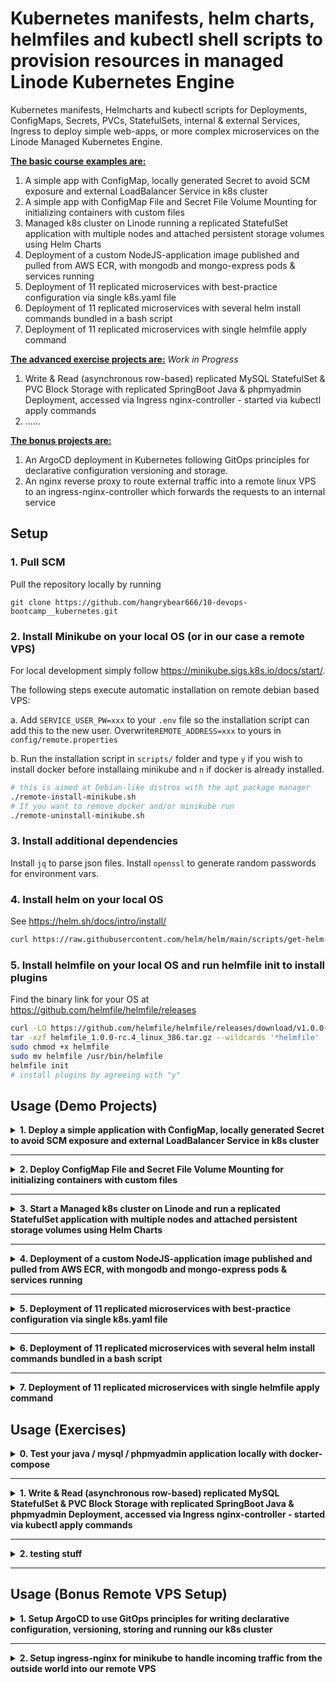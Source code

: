 # Kubernetes manifests, helm charts, helmfiles and kubectl shell scripts to provision resources in managed Linode Kubernetes Engine

Kubernetes manifests, Helmcharts and kubectl scripts for Deployments, ConfigMaps, Secrets, PVCs, StatefulSets, internal & external Services, Ingress to deploy simple web-apps, or more complex microservices on the Linode Managed Kubernetes Engine. 

<b><u>The basic course examples are:</u></b>
1. A simple app with ConfigMap, locally generated Secret to avoid SCM exposure and external LoadBalancer Service in k8s cluster
2. A simple app with ConfigMap File and Secret File Volume Mounting for initializing containers with custom files
3. Managed k8s cluster on Linode running a replicated StatefulSet application with multiple nodes and attached persistent storage volumes using Helm Charts
4. Deployment of a custom NodeJS-application image published and pulled from AWS ECR, with mongodb and mongo-express pods & services running
5. Deployment of 11 replicated microservices with best-practice configuration via single k8s.yaml file
6. Deployment of 11 replicated microservices with several helm install commands bundled in a bash script
7. Deployment of 11 replicated microservices with single helmfile apply command

<b><u>The advanced exercise projects are:</u></b>
*Work in Progress*
1. Write & Read (asynchronous row-based) replicated MySQL StatefulSet & PVC Block Storage with replicated SpringBoot Java & phpmyadmin Deployment, accessed via Ingress nginx-controller - started via kubectl apply commands
2. ......

<b><u>The bonus projects are:</u></b>
1. An ArgoCD deployment in Kubernetes following GitOps principles for declarative configuration versioning and storage.
2. An nginx reverse proxy to route external traffic into a remote linux VPS to an ingress-nginx-controller which forwards the requests to an internal service

## Setup

### 1. Pull SCM

Pull the repository locally by running
```
git clone https://github.com/hangrybear666/10-devops-bootcamp__kubernetes.git
```
### 2. Install Minikube on your local OS (or in our case a remote VPS)

For local development simply follow https://minikube.sigs.k8s.io/docs/start/. 

The following steps execute automatic installation on remote debian based VPS:

a. Add `SERVICE_USER_PW=xxx` to your `.env` file so the installation script can add this to the new user. Overwrite`REMOTE_ADDRESS=xxx` to yours in `config/remote.properties`

b. Run the installation script in `scripts/` folder and type `y` if you wish to install docker before installaing minikube and `n` if docker is already installed.
```bash
# this is aimed at Debian-like distros with the apt package manager
./remote-install-minikube.sh
# If you want to remove docker and/or minikube run
./remote-uninstall-minikube.sh
``` 

### 3. Install additional dependencies 

Install `jq` to parse json files. Install `openssl` to generate random passwords for environment vars.

### 4. Install helm on your local OS

See https://helm.sh/docs/intro/install/
```bash
curl https://raw.githubusercontent.com/helm/helm/main/scripts/get-helm-3 | bash
```

### 5. Install helmfile on your local OS and run helmfile init to install plugins

Find the binary link for your OS at https://github.com/helmfile/helmfile/releases
```bash
curl -LO https://github.com/helmfile/helmfile/releases/download/v1.0.0-rc.4/helmfile_1.0.0-rc.4_linux_386.tar.gz
tar -xzf helmfile_1.0.0-rc.4_linux_386.tar.gz --wildcards '*helmfile'
sudo chmod +x helmfile
sudo mv helmfile /usr/bin/helmfile
helmfile init
# install plugins by agreeing with "y"
```

## Usage (Demo Projects)

<details closed>
<summary><b>1. Deploy a simple application with ConfigMap, locally generated Secret to avoid SCM exposure and external LoadBalancer Service in k8s cluster</b></summary>


NOTE: Replace `mongo-root-username` and `mongo-root-password` values with your own.
```bash
kubectl create secret generic mongodb-secret \
    --namespace=default \
    --from-literal=mongo-root-username='admin' \
    --from-literal=mongo-root-password='password'
kubectl apply -f k8s/mongodb.yaml
kubectl apply -f k8s/mongo-configmap.yaml
kubectl apply -f k8s/mongo-express.yaml
# access minicube-ip:30000 in the browser or run
minikube service mongo-express-service
#default credentials for mongo-express are admin:pass
```

```bash
MONGO_POD=$(kubectl get pods --no-headers | grep "mongodb-deployment" | awk '{print $1}')
EXPRESS_POD=$(kubectl get pods --no-headers | grep "mongo-express" | awk '{print $1}')
kubectl describe pod $MONGO_POD
kubectl logs $EXPRESS_POD
kubectl describe service mongodb-service
kubectl get all | grep mongo
```
</details>

-----

<details closed>
<summary><b>2. Deploy ConfigMap File and Secret File Volume Mounting for initializing containers with custom files</b></summary>


a. To start a basic mosquitto container with default values and log the configuration file, run:
```bash
# basic mosquitto app with standard conf
kubectl apply -f k8s/mosquitto-without-volumes.yaml  

# log default config
MOSQUITTO_POD=$(kubectl get pods --no-headers -o custom-columns=":metadata.name" | grep "mosquitto")
kubectl exec $MOSQUITTO_POD -- cat /mosquitto/config/mosquitto.conf
```

b. To overwrite the mosquitto.conf file and create a secret.file in the containers via Volume mounts, run:

NOTE: replace `-from-literal=secret.file='Password123!'` with your desired password
```bash
kubectl apply -f k8s/mosquitto-config-file.yaml
kubectl create secret generic mosquitto-secret-file \
    --from-literal=secret.file='Password123!' \
    --type=Opaque
kubectl apply -f k8s/mosquitto.yaml

# log both conf and secret file from volume mount to console
MOSQUITTO_POD=$(kubectl get pods --no-headers -o custom-columns=":metadata.name" | grep "mosquitto")
kubectl exec $MOSQUITTO_POD -- sh -c \
    "echo -e '\nmosquitto.conf:' \
    && cat /mosquitto/config/mosquitto.conf \
    && echo -e '\nsecret.file:' \
    && cat /mosquitto/secret/secret.file"
```
</details>

-----

<details closed>
<summary><b>3. Start a Managed k8s cluster on Linode and run a replicated StatefulSet application with multiple nodes and attached persistent storage volumes using Helm Charts</b></summary>


a. Create an Account on the Linode Cloud and then Create a Kubernetes Cluster https://cloud.linode.com/kubernetes/clusters named `test-cluster` in your Region without High Availability (HA) Control Plane to save costs. Adding 3 Nodes with 2GB each on a shared CPU is sufficient. 

b. Once the cluster is running, download `test-cluster-kubeconfig.yaml`. If your file is named differently, add it to `.gitignore` as it contains sensitive data. Then uninstall minikube and install kubectl manually, otherwise kubectl will be used with the minikube binary resulting in connection errors. 

<details closed>
<summary><b>Click for installation instructions</b></summary>

Installation help: https://kubernetes.io/docs/tasks/tools/install-kubectl-linux/
```bash
minikube stop 
minikube delete --all --purge
# delete alias kubectl="minikube kubectl --" from .bashrc
vim ~/.bashrc
# e.g. remove from ubuntu
sudo rm /usr/local/bin/minikube
# or remove from debian
dpkg --remove minikube

# install kubectl 
curl -LO "https://dl.k8s.io/release/$(curl -L -s https://dl.k8s.io/release/stable.txt)/bin/linux/amd64/kubectl"
sudo install -o root -g root -m 0755 kubectl /usr/local/bin/kubectl
```
</details>

Then run:
```bash
# change permissions for downloaded kubeconfig
chmod 400 test-cluster-kubeconfig.yaml
export KUBECONFIG=test-cluster-kubeconfig.yaml
kubectl get nodes
```

c. Add the helm repo and install a mongodb helm chart. Then connect to the db with a temporary mongo client to test the connection. For reference see https://artifacthub.io/packages/helm/bitnami/mongodb
```bash
helm repo add bitnami https://charts.bitnami.com/bitnami
helm search repo bitnami/mongodb
helm install mongodb --values k8s/helm-mongodb.yaml bitnami/mongodb --version 13.16.3
# username is root - for password run:
export MONGODB_ROOT_PASSWORD=$(kubectl get secret --namespace default mongodb -o jsonpath="{.data.mongodb-root-password}" | base64 -d)
# create mongo client
kubectl run --namespace default mongodb-client --rm --tty -i --restart='Never' --env="MONGODB_ROOT_PASSWORD=$MONGODB_ROOT_PASSWORD" --image docker.io/bitnami/mongodb:6.0.8-debian-11-r12 --command -- bash
# connect to db within mongo client
mongosh admin --host "mongodb-0.mongodb-headless.default.svc.cluster.local:27017,mongodb-1.mongodb-headless.default.svc.cluster.local:27017,mongodb-2.mongodb-headless.default.svc.cluster.local:27017" --authenticationDatabase admin -u root -p $MONGODB_ROOT_PASSWORD
```

d. Add a mongo-express container and service listening on port 8081 internally for incoming traffic to render a GUI in browser.
```bash
kubectl apply -f k8s/helm-mongo-express.yaml
```

e. Add nginx-ingress-controller to route incoming traffic from Linode's NodeBalancer to the mongo-express internal ClusterIP Service. Installation of the Helm chart also automatically sets up a NodeBalancer on Linode, the public dns name of which we have to save and replace in `k8s/helm-ingress.yaml` in the `- host: ` value
```bash
helm repo add ingress-nginx https://kubernetes.github.io/ingress-nginx
helm install nginx-ingress ingress-nginx/ingress-nginx --version 4.11.2 --set controller.publishService.enabled=true
# add Linode NodeBalancer hostname to k8s/helm-ingress.yaml 
kubectl apply -f k8s/helm-ingress.yaml
```

f. Navigate to your Nodebalancer DNS host name to access mongo-express with default credentials `admin` and `pass` to persist data. You can uninstall the database by running `helm uninstall mongodb` then start it back up with the command from step c) and see that data has been persisted in the persistent volume on Linode which are subsequently reattached to their respective pods.
</details>

-----

<details closed>
<summary><b>4. Deployment of a custom NodeJS-application image published and pulled from AWS ECR, with mongodb and mongo-express pods & services running</b></summary>


a. Create an Elastic Container Registry (ECR) on AWS for your k8s images to live, then retrieve the push commands in aws console and run the docker login command locally to properly setup `/home/$USER/.docker/config.json`. Replace the remote url with your own and then copy the config file to your `config/` folder. It is added to .gitignore, so don't rename it.
```bash
# setup docker registry credentials
aws ecr get-login-password --region eu-central-1 | docker login --username AWS --password-stdin 010928217051.dkr.ecr.eu-central-1.amazonaws.com
cp /home/$USER/.docker/config.json config/
```

b. Build and Push your NodeJS application image to AWS ECR remote repository. Replace the repo url with your own. Current Directory should be the git repo root dir.
```bash
docker build -t node-app:1.5 node-app/.
docker tag node-app:1.5 010928217051.dkr.ecr.eu-central-1.amazonaws.com/k8s-imgs:node-app-1.5
docker push 010928217051.dkr.ecr.eu-central-1.amazonaws.com/k8s-imgs:node-app-1.5
```

c. Create secret in k8s cluster with registry credentials

Alternative 1 (allowing multiple registries to be added, since they are comma delimited in config file)
```bash
kubectl create secret generic my-registry-key-1 \
    --from-file=.dockerconfigjson=config/config.json \
    --type=kubernetes.io/dockerconfigjson
```

Alternative 2 (allowing only a single registry to be set)
NOTE: To use this, overwrite `imagePullSecrets:- name: my-registry-key-1` in `k8s/node-app-deployment.yaml`
```bash
kubectl create secret docker-registry my-registry-key-2 \
    --docker-server=010928217051.dkr.ecr.eu-central-1.amazonaws.com \
    --docker-username=AWS \
    --docker-password=$(aws ecr get-login-password)
```

d. Setup environment and container secrets to avoid exposure in SCM. Create an `node-app/app/.env` file and add the following keys, changing credentials to your own:
```bash
ME_CONFIG_MONGODB_ADMINUSERNAME=admin
ME_CONFIG_MONGODB_ADMINPASSWORD=password
ME_CONFIG_MONGODB_SERVER=mongodb
ME_CONFIG_MONGODB_URL=mongodb://mongodb:27017
MONGO_DB_USERNAME=admin
MONGO_DB_PWD=password
MONGO_INITDB_ROOT_USERNAME=admin
MONGO_INITDB_ROOT_PASSWORD=password
```

Then export your AWS ECR Image URL as environment variable and test whether or not your setup is correct by running

```bash
export AWS_NODE_IMG_URL=010928217051.dkr.ecr.eu-central-1.amazonaws.com/k8s-imgs:node-app-1.5
docker compose -f node-app/docker-compose.yaml up
```
NOTE: if you are running the docker compose on a remote VPS, you have simply have to copy the `docker-compose.yaml` to your remote via scp and then copy the `node-app/app/.env` file to your remote and create an `app/` folder next to the docker compose file where the `.env` can recide. One additional step is to enter your running node-app docker container via docker exec -it CONTAINER_HASH /bin/sh and execute `vi index.html` and exchange `localhost` with your remote ip, e.g. `64.226.117.247`

e. Replace `image: 010928217051.dkr.ecr.eu-central-1.amazonaws.com/k8s-imgs:node-app-1.5` with your own AWS ECR image-tag in the file `k8s/node-app-deployment.yaml` and run the following commands

IMPORTANT: `mongo-root-username` and `mongo-root-password` have to be identical to the ones in your `.env` file from step d)!
```bash
kubectl create secret generic mongodb-secret \
    --namespace=default \
    --from-literal=mongo-root-username='admin' \
    --from-literal=mongo-root-password='password'
kubectl apply -f k8s/mongodb.yaml
kubectl apply -f k8s/mongo-configmap.yaml
kubectl apply -f k8s/mongo-express.yaml
kubectl apply -f k8s/node-app-deployment.yaml
```

f. Since your ip will differ from mine and also the docker-compose variant and depends on the minikube cluster configuration, we have to exec a shell in the node-app pod and replace `localhost` in `index.html` with our minikube ip and the port with our loadbalancer nodeport
```bash
NODE_APP_POD_NAME=$(kubectl get pods --no-headers -o custom-columns=":metadata.name" | grep "node-app")
kubectl exec -it $NODE_APP_POD_NAME -- /bin/sh
vi index.html # and replace localhost with your minikube ip and 3000 with your loadbalancer nodeport!
# then access minicube-ip:30001 in the browser or run
minikube service node-app-service
```
</details>

-----

<details closed>
<summary><b>5. Deployment of 11 replicated microservices with best-practice configuration via single k8s.yaml file</b></summary>


NOTE: The microservices app is a google developed multi-language application with service-to-service communication via gRPC. See https://github.com/GoogleCloudPlatform/microservices-demo/tree/main

a. Create an Account on the Linode Cloud and then Create a Kubernetes Cluster https://cloud.linode.com/kubernetes/clusters named `test-cluster` in your Region without High Availability (HA) Control Plane to save costs. Adding 3 Nodes with 4GB each on a shared CPU is sufficient. 

b. Once the cluster is running, download `test-cluster-kubeconfig.yaml`. If your file is named differently, add it to `.gitignore` as it contains sensitive data. 

Then run:
```bash
# change permissions for downloaded kubeconfig
chmod 400 test-cluster-kubeconfig.yaml
export KUBECONFIG=test-cluster-kubeconfig.yaml
kubectl get nodes
```

c. Start the microservice application including a LoadBalancer receiving an external DNS Name from your Linode NodeBalancer for public access.

```bash
kubectl apply -f k8s/microservices-best-practice.yaml
#kubectl delete -f k8s/microservices-best-practice.yaml
```

d. Navigate to your Nodebalancer DNS host name to access the microservices frontend.
</details>

-----

<details closed>
<summary><b>6. Deployment of 11 replicated microservices with several helm install commands bundled in a bash script</b></summary>

a. Simply execute the following command from the git project root directory
```bash
export KUBECONFIG=test-cluster-kubeconfig.yaml
# install
bash scripts/helm-install-microservices.sh 
# uninstall
bash scripts/helm-uninstall-microservices.sh 
```
</details>

-----

<details closed>
<summary><b>7. Deployment of 11 replicated microservices with single helmfile apply command</b></summary>

a. Simply execute the following command from the git project root directory

```bash
# install
KUBECONFIG=$(pwd)/test-cluster-kubeconfig.yaml \
helmfile apply \
--file helm/helmfile.yaml \
-n microservices
# uninstall
KUBECONFIG=$(pwd)/test-cluster-kubeconfig.yaml \
helmfile destroy \
--file helm/helmfile.yaml \
-n microservices
```
</details>

## Usage (Exercises)

<details closed>
<summary><b>0. Test your java / mysql / phpmyadmin application locally with docker-compose </b></summary>

a. Create `.env` file in `java-app/` folder by running the following script, generating random passwords via openssl for you.
```bash
cd scripts
./create-exercise-env-vars.sh 
```

b. Add local dns name forwarding to your /etc/hosts file by adding the following entry: `127.0.0.1 my-java-app.com`

c. Navigate to `java-app/` and run
```bash
VERSION_TAG=1.0 \
docker compose -f docker-compose-java-app-mysql.yaml up
```

d. Navigate to http://localhost:8085/ for phpmyadmin using `DB_USER` and `DB_PWD` for login.
Then navigate to http://my-java-app.com/ for your java app.
</details>

-----

<details closed>
<summary><b>1. Write & Read (asynchronous row-based) replicated MySQL StatefulSet & PVC Block Storage with replicated SpringBoot Java & phpmyadmin Deployment, accessed via Ingress nginx-controller - started via kubectl apply commands</b></summary>

a. Create an Account on the Linode Cloud and then Create a Kubernetes Cluster https://cloud.linode.com/kubernetes/clusters named `test-cluster` in your Region without High Availability (HA) Control Plane to save costs. Adding 3 Nodes with 2GB each on a shared CPU is sufficient. 

b. Once the cluster is running, download `test-cluster-kubeconfig.yaml`. If your file is named differently, add it to `.gitignore` as it contains sensitive data. 

c. Create an Elastic Container Registry (ECR) on AWS for your k8s images to live, then retrieve the push commands in aws console and run the docker login command locally to properly setup `/home/$USER/.docker/config.json`. Replace the remote url with your own and then copy the config file to your `config/` folder. It is added to .gitignore, so don't rename it.
```bash
# setup docker registry credentials
aws ecr get-login-password --region eu-central-1 | docker login --username AWS --password-stdin 010928217051.dkr.ecr.eu-central-1.amazonaws.com
cp /home/$USER/.docker/config.json config/
```

d. Create secret from prior docker login step so kubernetes can pull the AWS ECR image
```bash
export KUBECONFIG=test-cluster-kubeconfig.yaml
kubectl create namespace exercises
kubectl create secret generic aws-ecr-config \
--from-file=.dockerconfigjson=config/config.json \
--type=kubernetes.io/dockerconfigjson \
--namespace exercises
# check if secret looks correct
kubectl get secret aws-ecr-config -n exercises --output="jsonpath={.data.\.dockerconfigjson}" | base64 --decode
```

e. Create Secret from `java-app/.env` file created by the `./create-exercise-env-vars.sh` script in exercise step 0)
```bash
kubectl create secret generic java-app-mysql-env \
--from-env-file=java-app/.env \
--namespace exercises
# check if secret looks correct
kubectl get secret java-app-mysql-env -n exercises -o yaml

```

f. Add nginx-ingress-controller to route incoming traffic from Linode's NodeBalancer to the phpmyadmin & java-app internal ClusterIP Service. Installation of the Helm chart also automatically sets up a NodeBalancer on Linode, the public dns name of which we have to save and replace in `k8s/exercises/01-ingress-configuration.yaml` in the `- host: ` value
```bash
helm repo add ingress-nginx https://kubernetes.github.io/ingress-nginx
helm repo update
helm install nginx-ingress ingress-nginx/ingress-nginx --version 4.11.2 --namespace exercises
```

g. Before building and pushing the docker image to remote, change the HOST variable in line 48 of your `java-app/src/main/resources/static/index.html` to your Linode NodeBalancer DNS Name, for example:
```js
const HOST = "172-xxx-xxx-124.ip.linodeusercontent.com";
```

h. Build and Push your java application image to AWS ECR remote repository. Replace the repo url with your own. Current Directory should be the git repo root dir.
```bash
docker build -t java-app:2.3 java-app/.
docker tag java-app:2.3 010928217051.dkr.ecr.eu-central-1.amazonaws.com/k8s-imgs:java-app-2.3
docker push 010928217051.dkr.ecr.eu-central-1.amazonaws.com/k8s-imgs:java-app-2.3
```

i. To start mysql StatefulSet (replicas:2), attached to 10GB each of persistent linode block storage volume, launch the java application (replicas:2) and start phpmyadmin UI, with an ingress-nginx controller for external access, replace the following values and then run the script.

*NOTE: replace image name in `k8s/exercises/01-java-app-deployment.yaml` with your own*

*NOTE: replace hostname in `k8s/exercises/01-ingress-configuration.yaml` with your Linode NodeBalancer dns name in <b>both</b> Ingress resources*

*NOTE: replace pma-absolute-uri in `k8s/exercises/01-phpmyadmin-configmap.yaml` with your own but it <b>has</b> to end with `/phpmyadmin/` or the Ingress Regex Path Redirect won't work*

```bash
kubectl apply -f k8s/exercises/01-mysql-configmap.yaml
kubectl apply -f k8s/exercises/01-mysql-service.yaml
kubectl apply -f k8s/exercises/01-mysql-statefulset.yaml
# change java image name to your own remote ecr img
kubectl apply -f k8s/exercises/01-java-app-deployment.yaml
# replace Linode NodeBalancer hostname in pma-absolute-uri 
kubectl apply -f k8s/exercises/01-phpmyadmin-configmap.yaml
kubectl apply -f k8s/exercises/01-phpmyadmin-deployment.yaml
# add Linode NodeBalancer hostname to both Ingress resources
kubectl apply -f k8s/exercises/01-ingress-configuration.yaml

```

j. Access the java application on your Linode NodeBalancer DNS Name's root url  `http://172-xxx-xxx-124.ip.linodeusercontent.com`

k. Access phpmyadmin on your Linode NodeBalancer DNS Name's root url followed by `/phpmyadmin/` including the last forward slash (!) for example `http://172-xxx-xxx-124.ip.linodeusercontent.com/phpmyadmin/` 

<details closed>
<summary><b>Commands to connect to db, debug, delete all resources</b></summary>

```bash
kubectl run -it --rm --namespace=exercises --image=mysql:9.0.1 --restart=Never mysql-client -- mysql -h mysqldb -pa+XMLuFoJR6NQnHk
# debug 
kubectl describe statefulset mysql -n exercises
kubectl describe deployment java-app -n exercises
kubectl describe deployment phpmyadmin -n exercises

source java-app/.env
# query data inserted by java-app
kubectl run mysql-client --image=mysql:5.7 -i --rm --namespace=exercises --restart=Never --\
  mysql -h mysql-0.mysql -u $MYSQL_USER -p$MYSQL_PASSWORD team-member-projects <<EOF
SELECT member_name, member_role FROM team_members;
EOF

# create new database with root user
kubectl run mysql-client --image=mysql:5.7 -i --rm --namespace=exercises --restart=Never --\
  mysql -h mysql-0.mysql -u root -p$MYSQL_ROOT_PASSWORD <<EOF
CREATE DATABASE test;
CREATE TABLE test.messages (message VARCHAR(250));
INSERT INTO test.messages VALUES ('hello');
EOF

# loop through read replicas
kubectl run mysql-client-loop --image=mysql:5.7 -i -t --rm --namespace=exercises --restart=Never --  bash -ic "while sleep 1; do mysql -h mysql-read -u root -p$MYSQL_ROOT_PASSWORD -e 'SELECT member_name, member_role FROM team_members;'; done"

# delete all resources
kubectl delete -f k8s/exercises/01-mysql-statefulset.yaml
kubectl delete -f k8s/exercises/01-mysql-service.yaml
kubectl delete -f k8s/exercises/01-mysql-configmap.yaml
kubectl delete -f k8s/exercises/01-java-app-deployment.yaml
kubectl delete -f k8s/exercises/01-phpmyadmin-deployment.yaml
kubectl delete -f k8s/exercises/01-phpmyadmin-configmap.yaml
kubectl delete -f k8s/exercises/01-ingress-configuration.yaml
kubectl delete pvc data-mysql-0 data-mysql-1 data-mysql-2 -n exercises
kubectl delete secret java-app-mysql-env -n exercises
kubectl delete secret aws-ecr-config -n exercises
# keep to retain nodebalancer dns name
helm uninstall nginx-ingress --namespace exercises
```
</details>

</details>

-----

<details closed>
<summary><b>2. testing stuff</b></summary>

```bash
# asd

```

</details>

-----

## Usage (Bonus Remote VPS Setup)

<details closed>
<summary><b>1. Setup ArgoCD to use GitOps principles for writing declarative configuration, versioning, storing and running our k8s cluster </b></summary>

See https://argo-cd.readthedocs.io/en/stable/getting_started/

a. Add `ARGOCD_ADMIN_PW=xxx` to `.env` file

b. Navigate to `scripts/` folder and execute the installation script.
```bash
./remote-setup-ArgoCD.sh
```
</details>

-----

<details closed>
<summary><b>2. Setup ingress-nginx for minikube to handle incoming traffic from the outside world into our remote VPS</b></summary>
See https://kubernetes.io/docs/tasks/access-application-cluster/ingress-minikube/

a. Navigate to `scripts/` folder and execute the installation script.
```bash
./remote-setup-ingress-nginx.sh
```

b. Install nginx reverse proxy to forward outside requests to the VPS to the minikube ip address on the ingress controller port. To configure nginx replace `proxy_pass` ip with your minikube ip from the output of step a)
```bash
ssh root@<REMOTE_ADDRESS>
sudo apt update
sudo apt install nginx-full

echo "
stream {
    server {
        listen 30080;
        proxy_pass 192.168.49.2:80;
    }
    
    server {
        listen 30443;
        proxy_pass 192.168.49.2:443;
    }
}
" >> /etc/nginx/nginx.conf

sudo nginx -t

sudo systemctl restart nginx
```
You can access the plain site http://<REMOTE_ADDRESS>:30080 in a browser from any external device.
You can access the TLS site https://<REMOTE_ADDRESS>:30443 in a browser from any external device.
NOTE: HTTPS certificate config to remove security warning is a topic for another day. See potentially https://www.zepworks.com/posts/access-minikube-remotely-kvm/#4-certs or https://minikube.sigs.k8s.io/docs/handbook/untrusted_certs/ 
    
</details>
